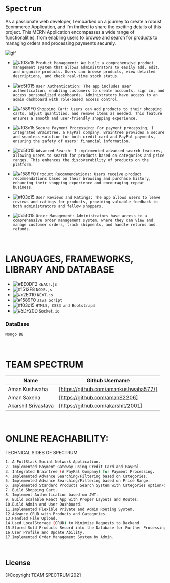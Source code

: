 
# ``` Spectrum ```
As a passionate web developer, I embarked on a journey to create a robust Ecommerce Application, and I'm thrilled to share the exciting details of this project. This MERN Application encompasses a wide range of functionalities, from enabling users to browse and search for products to managing orders and processing payments securely.

![gif](https://user-images.githubusercontent.com/53748350/266853986-451ad343-3c42-45e1-87ca-4feec5ef81b2.gif)



   - ![#f03c15](https://via.placeholder.com/15/f03c15/000000?text=+) `Product Management: We built a comprehensive product management system that allows administrators to easily add, edit, and organize products. Users can browse products, view detailed descriptions, and check real-time stock status. `

  -  ![#c5f015](https://via.placeholder.com/15/c5f015/000000?text=+) `User Authentication: The app includes user authentication, enabling customers to create accounts, sign in, and access personalized dashboards. Administrators have access to an admin dashboard with role-based access control.`

  - ![#1589F0](https://via.placeholder.com/15/1589F0/000000?text=+) `Shopping Cart: Users can add products to their shopping carts, adjust quantities, and remove items as needed. This feature ensures a smooth and user-friendly shopping experience.`
  - ![#f03c15](https://via.placeholder.com/15/f03c15/000000?text=+) `Secure Payment Processing: For payment processing, I integrated Braintree, a PayPal company. Braintree provides a secure and seamless solution for both credit card and PayPal payments, ensuring the safety of users' financial information.`

  -  ![#c5f015](https://via.placeholder.com/15/c5f015/000000?text=+) `Advanced Search: I implemented advanced search features, allowing users to search for products based on categories and price ranges. This enhances the discoverability of products on the platform.`

  - ![#1589F0](https://via.placeholder.com/15/1589F0/000000?text=+) `Product Recommendations: Users receive product recommendations based on their browsing and purchase history, enhancing their shopping experience and encouraging repeat business.`

  - ![#f03c15](https://via.placeholder.com/15/f03c15/000000?text=+) `User Reviews and Ratings: The app allows users to leave reviews and ratings for products, providing valuable feedback to both administrators and fellow shoppers. `

  -  ![#c5f015](https://via.placeholder.com/15/c5f015/000000?text=+) `Order Management: Administrators have access to a comprehensive order management system, where they can view and manage customer orders, track shipments, and handle returns and refunds.`


 <br>

# LANGUAGES, FRAMEWORKS, LIBRARY AND DATABASE

- ![#BE0DF2](https://via.placeholder.com/15/1589F0/000000?text=+) `REACT.js`
- ![#1512F8](https://via.placeholder.com/15/1589F0/000000?text=+) `NODE.js`
- ![#c2E010](https://via.placeholder.com/15/c5f015/000000?text=+) `NEXT.js`
- ![#1589F0](https://via.placeholder.com/15/1589F0/000000?text=+) `Java Script`
- ![#f03c15](https://via.placeholder.com/15/f03c15/000000?text=+) `HTML5, CSS3 and Bootstrap4`
- ![#5DF20D](https://via.placeholder.com/15/f03c15/000000?text=+) `Socket.io`

### DataBase 
```diff
Mongo DB
```

 <br>
 
# TEAM SPECTRUM
| Name | Github Username | 
| ------ | ------ |
| Aman Kushwaha | [https://github.com/amankushwaha577/]  |
| Aman Saxena | [https://github.com/amanS2206] |
| Akarshit Srivastava | [https://github.com/akarshit/2001] |

 






<br>

# ONLINE REACHABILITY:


TECHNICAL SIDES OF SPECTRUM
```sh
1. A FullStack Social Network Application.
2. Implemented Payment Gateway using Credit Card and PayPal.
3. Integrated Braintree (A PayPal Company) for Payment Processing.
4. Implemented Advance Searching/Filtering based on Categories.
5. Implemented Advance Searching/Filtering based on Price Range.
6. Implemented Standard Products Search System with Categories option/dropdown.
7. Build Shopping Cart.
8. Implement Authentication based on JWT.
9. Build Scalable React App with Proper Layouts and Routes.
10.Build Admin and User Dashboard.
11.Implemented Flexible Private and Admin Routing System.
12.Advance CRUD with Products and Categories.
13.Handled File Upload.
14.Used LocalStorage (CRUD) to Minimize Requests to Backend.
15.Stored Sold Products Record into the Database for Further Processing.
16.User Profile and Update Ability.
17.Implemented Order Management System by Admin.

```

<br>


License
----
@Copyright TEAM SPECTRUM  2021

 
